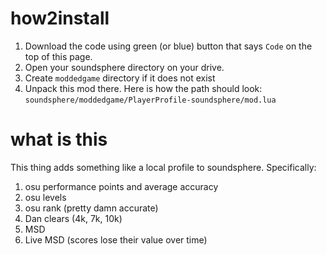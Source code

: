 # how2install

1. Download the code using green (or blue) button  that says `Code` on the top of this page.
2. Open your soundsphere directory on your drive.
3. Create `moddedgame` directory if it does not exist
4. Unpack this mod there. Here is how the path should look: `soundsphere/moddedgame/PlayerProfile-soundsphere/mod.lua`

# what is this
This thing adds something like a local profile to soundsphere. Specifically: 
1. osu performance points and average accuracy
2. osu levels
3. osu rank (pretty damn accurate)
4. Dan clears (4k, 7k, 10k)
5. MSD
6. Live MSD (scores lose their value over time)
